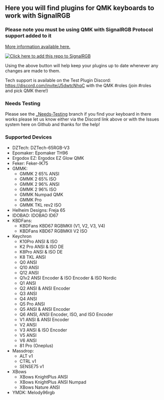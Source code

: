 ## Here you will find plugins for QMK keyboards to work with SignalRGB ##

### Please note you must be using QMK with SignalRGB Protocol support added to it ###
[More information available here.](https://docs.signalrgb.com/qmk)

[![Click here to add this repo to SignalRGB](https://github.com/SRGBmods/qmk-plugins/blob/main/_images/add-to-signalrgb.png)](https://srgbmods.net/s?p=addon/install?url=https://github.com/SRGBmods/qmk-plugins)

Using the above button will help keep your plugins up to date whenever any changes are made to them.

Tech support is available on the Test Plugin Discord: <https://discord.com/invite/J5dwtcNhqC> with the QMK #roles (join #roles and pick QMK there!)

### Needs Testing ###
Please see the [\_Needs-Testing](https://github.com/SRGBmods/qmk-plugins/tree/needs-testing) branch if you find your keyboard in there works please let us know either via the Discord link above or with the Issues system here on Github and thanks for the help!

### Supported Devices ###
* DZTech: DZTech-65RGB-V3
* Epomaker: Epomaker TH96
* Ergodox EZ: Ergodox EZ Glow QMK
* Feker: Feker-IK75
* GMMK:
	* GMMK 2 65% ANSI 
	* GMMK 2 65% ISO 
	* GMMK 2 96% ANSI 
	* GMMK 2 96% ISO 
	* GMMK Numpad QMK
	* GMMK Pro 
	* GMMK TKL rev2 ISO
* Helheim Designs: Freja 65 
* IDOBAO: IDOBAO ID67 
* KBDFans:
	* KBDFans KBD67 RGBMKII (V1, V2, V3, V4)
	* KBDFans KBD67 RGBMKII V2 ISO
* Keychron
	* K10Pro ANSI & ISO
	* K2 Pro ANSI & ISO DE
	* K8Pro ANSI & ISO DE
	* K8 TKL ANSI
	* Q0 ANSI
	* Q10 ANSI
	* Q12 ANSI
	* Q1v2 ANSI Encoder & ISO Encoder & ISO Nordic
	* Q1 ANSI
	* Q2 ANSI & ANSI Encoder
	* Q3 ANSI
	* Q4 ANSI
	* Q5 Pro ANSI
	* Q5 ANSI & ANSI Encoder
	* Q6 ANSI, ANSI Encoder, ISO, and ISO Encoder
	* V1 ANSI & ANSI Encoder
	* V2 ANSI
	* V3 ANSI & ISO Encoder
	* V5 ANSI
	* V6 ANSI
	* 81 Pro (Oneplus)
* Massdrop:
	* ALT v1
	* CTRL v1
	* SENSE75 v1 
* XBows
	* XBows KnightPlus ANSI
	* XBows KnightPlus ANSI Numpad
	* XBows Nature ANSI
* YMDK: Melody96rgb
